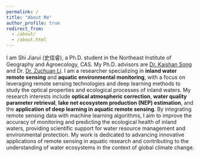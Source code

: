 ```yaml
---
permalink: /
title: "About Me"
author_profile: true
redirect_from: 
  - /about/
  - /about.html
---
```


I am Shi Jiarui (史佳睿), a  Ph.D. student in the Northeast Institute of Geography and Agroecology, CAS. My Ph.D. advisors are [Dr. Kaishan Song](https://people.ucas.ac.cn/~songkaishan) and Dr. [Dr. Zuchuan Li](https://scholars.duke.edu/person/zuchuan.li/research).  I am a researcher specializing in **inland water remote sensing** and **aquatic environmental monitoring**, with a focus on leveraging remote sensing technologies and deep learning methods to study the optical properties and ecological processes of inland waters. My research interests include **optical atmospheric correction**, **water quality parameter retrieval**, **lake net ecosystem production (NEP) estimation**, and the **application of deep learning in aquatic remote sensing**. By integrating remote sensing data with machine learning algorithms, I aim to improve the accuracy of monitoring and predicting the ecological health of inland waters, providing scientific support for water resource management and environmental protection. My work is dedicated to advancing innovative applications of remote sensing in aquatic research and contributing to the understanding of water ecosystems in the context of global climate change.




<script type='text/javascript' id='clustrmaps' src='//cdn.clustrmaps.com/map_v2.js?cl=ffffff&w=a&t=tt&d=ZmT6Lc3fmWZpuZyY0ukMPWo5izYUvVuHDbAJBbTj54c'></script>
